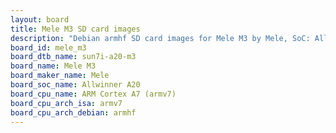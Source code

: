 ```yaml
---
layout: board
title: Mele M3 SD card images
description: "Debian armhf SD card images for Mele M3 by Mele, SoC: Allwinner A20, CPU ISA: armv7"
board_id: mele_m3
board_dtb_name: sun7i-a20-m3
board_name: Mele M3
board_maker_name: Mele
board_soc_name: Allwinner A20
board_cpu_name: ARM Cortex A7 (armv7)
board_cpu_arch_isa: armv7
board_cpu_arch_debian: armhf
---
```

